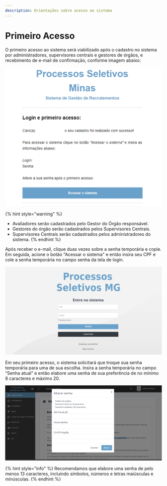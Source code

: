 ```yaml
---
description: Orientações sobre acesso ao sistema
---
```


# Primeiro Acesso

O primeiro acesso ao sistema será viabilizado após o cadastro no sistema por administradores, supervisores centrais e gestores de órgãos, e recebimento de e-mail de confirmação, conforme imagem abaixo:

![](<.gitbook/assets/image (10).png>)

{% hint style="warning" %}
* Avaliadores serão cadastrados pelo Gestor do Órgão responsável.
* Gestores do órgão serão cadastrados pelos Supervisores Centrais.
* Supervisores Centrais serão cadastrados pelos administradores do sistema.
{% endhint %}

Após receber o e-mail, clique duas vezes sobre a senha temporária e copie. Em seguida, acione o botão "Acessar o sistema" e então insira seu CPF e cole a senha temporária no campo senha da tela de login.

![](<.gitbook/assets/image (48).png>)

Em seu primeiro acesso, o sistema solicitará que troque sua senha temporária para uma de sua escolha. Insira a senha temporária no campo “Senha atual” e então elabore uma senha de sua preferência de no mínimo 8 caracteres e máximo 20.

![](<.gitbook/assets/image (76).png>)

{% hint style="info" %}
Recomendamos que elabore uma senha de pelo menos 13 caracteres, incluindo símbolos, números e letras maiúsculas e minúsculas.
{% endhint %}

